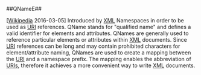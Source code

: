##QNameE##

\[[Wikipedia](https://en.wikipedia.org/wiki/QName) 2016-03-05\] Introduced by [XML](XML.md) Namespaces in order to be used as [URI](URI.md) references. QName stands for "qualified name" and defines a valid identifier for elements and attributes. QNames are generally used to reference particular elements or attributes within [XML](XML.md) documents. Since [URI](URI.md) references can be long and may contain prohibited characters for element/attribute naming, QNames are used to create a mapping between the [URI](URI.md) and a namespace prefix. The mapping enables the abbreviation of [URIs](URI.md), therefore it achieves a more convenient way to write [XML](XML.md) documents.
